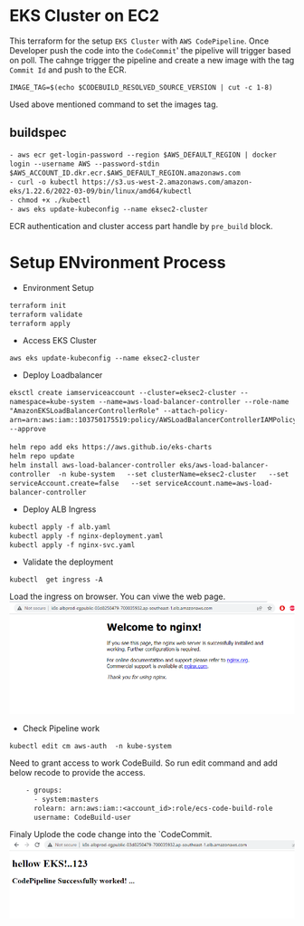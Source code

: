 # EKS Cluster on EC2
This terraform for the setup `EKS Cluster` with `AWS CodePipeline`. Once Developer push the code into the `CodeCommit`' the pipelive will trigger based on poll. The cahnge trigger the pipeline and create a new image with the tag `Commit Id` and push to the ECR.

```
IMAGE_TAG=$(echo $CODEBUILD_RESOLVED_SOURCE_VERSION | cut -c 1-8)      
```
Used above mentioned command to set the images tag.

## buildspec
```
- aws ecr get-login-password --region $AWS_DEFAULT_REGION | docker login --username AWS --password-stdin $AWS_ACCOUNT_ID.dkr.ecr.$AWS_DEFAULT_REGION.amazonaws.com
- curl -o kubectl https://s3.us-west-2.amazonaws.com/amazon-eks/1.22.6/2022-03-09/bin/linux/amd64/kubectl
- chmod +x ./kubectl
- aws eks update-kubeconfig --name eksec2-cluster
```
ECR authentication and cluster access part handle by `pre_build` block.

# Setup ENvironment Process

+ Environment Setup
```
terraform init
terraform validate
terraform apply
```

+ Access EKS Cluster
```
aws eks update-kubeconfig --name eksec2-cluster
```
+ Deploy Loadbalancer
```
eksctl create iamserviceaccount --cluster=eksec2-cluster --namespace=kube-system --name=aws-load-balancer-controller --role-name "AmazonEKSLoadBalancerControllerRole" --attach-policy-arn=arn:aws:iam::103750175519:policy/AWSLoadBalancerControllerIAMPolicy --approve

helm repo add eks https://aws.github.io/eks-charts
helm repo update
helm install aws-load-balancer-controller eks/aws-load-balancer-controller  -n kube-system   --set clusterName=eksec2-cluster   --set serviceAccount.create=false   --set serviceAccount.name=aws-load-balancer-controller 
```

+ Deploy ALB Ingress
```
kubectl apply -f alb.yaml
kubectl apply -f nginx-deployment.yaml
kubectl apply -f nginx-svc.yaml
```

+ Validate the deployment
```
kubectl  get ingress -A
```
Load the ingress on browser. You can viwe the web page.
![text](/alb-config/web-page.PNG)

+ Check Pipeline work
```
kubectl edit cm aws-auth  -n kube-system
```
Need to grant access to work CodeBuild. So run edit command and add below recode to provide the access.
```
    - groups:
      - system:masters
      rolearn: arn:aws:iam::<account_id>:role/ecs-code-build-role
      username: CodeBuild-user
```
Finaly Uplode the code change into the `CodeCommit.
![text](/alb-config/pipeline-webapp.PNG)

